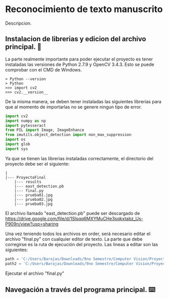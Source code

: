 # Reconocimiento de texto manuscrito
Descripcion.
## Instalacion de librerias y edicion del archivo principal. 🔧
La parte realmente importante para poder ejecutar el proyecto es tener instaladas las versiones de Python 2.7.9 y OpenCV 3.4.3. Esto se puede comprobar con el CMD de Windows.<br>
```Consola
> Python --version
> Python
>>> import cv2
>>> cv2.__version__
```
De la misma manera, se deben tener instaladas las siguientes librerias para que al momento de importarlas no se genere ningun tipo de error.<br>
```Python
import cv2
import numpy as np
import pytesseract
from PIL import Image, ImageEnhance
from imutils.object_detection import non_max_suppression
import os
import glob
import sys
```
Ya que se tienen las librerias instaladas correctamente, el directorio del proyecto debe ser el siguiente: <br>
```Consola
|
|--- ProyectoFinal
    |--- results
    |--- east_detection.pb
    |--- final.py
    |--- prueba01.jpg
    |--- prueba02.jpg
    |--- prueba03.jpg
```
El archivo llamado "east_detection.pb" puede ser descargado de https://drive.google.com/file/d/1Slsqq6MXYMuCHe3sqkxtabz_Us-P909n/view?usp=sharing <br>

Una vez teniendo todos los archivos en order, será necesario editar el archivo "final.py" con cualquier editor de texto. La parte que debe corregirse es la ruta de ejecución del proyecto. Las lineas a editar son las siguientes: <br>
```Python
path = 'C:/Users/Barajas/Downloads/9no Semestre/Computer Vision/ProyectoFinal/results/' #Localización del directorio "results"
path2 = 'C:/Users/Barajas/Downloads/9no Semestre/Computer Vision/ProyectoFinal' #Localizacion del directorio del proyecto
```
Ejecutar el archivo "final.py" <br>

## Navegación a través del programa principal. ⌨️
